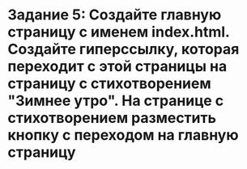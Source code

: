 # Задание 5: Создайте главную страницу с именем index.html. Создайте гиперссылку, которая переходит с этой страницы на страницу с стихотворением "Зимнее утро". На странице с стихотворением разместить кнопку с переходом на главную страницу